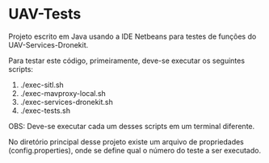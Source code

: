 # UAV-Tests

Projeto escrito em Java usando a IDE Netbeans para testes de funções do UAV-Services-Dronekit.

Para testar este código, primeiramente, deve-se executar os seguintes scripts:

1. ./exec-sitl.sh
2. ./exec-mavproxy-local.sh
3. ./exec-services-dronekit.sh
4. ./exec-tests.sh

OBS: Deve-se executar cada um desses scripts em um terminal diferente.

No diretório principal desse projeto existe um arquivo de propriedades (config.properties), onde se define qual o número do teste a ser executado.
